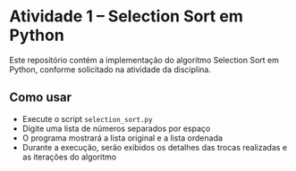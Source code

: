 # Atividade 1 – Selection Sort em Python

Este repositório contém a implementação do algoritmo Selection Sort em Python, conforme solicitado na atividade da disciplina.

## Como usar

- Execute o script `selection_sort.py`
- Digite uma lista de números separados por espaço
- O programa mostrará a lista original e a lista ordenada
- Durante a execução, serão exibidos os detalhes das trocas realizadas e as iterações do algoritmo
